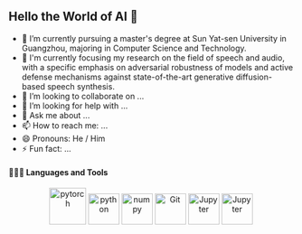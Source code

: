 ## Hello the World of AI 👋

- 🔭 I’m currently pursuing a master's degree at Sun Yat-sen University in Guangzhou, majoring in Computer Science and Technology. 
- 🌱 I'm currently focusing my research on the field of speech and audio, with a specific emphasis on adversarial robustness of models and active defense mechanisms against state-of-the-art generative diffusion-based speech synthesis.
- 👯 I’m looking to collaborate on ...
- 🤔 I’m looking for help with ...
- 💬 Ask me about ...
- 📫 How to reach me: ...
- 😄 Pronouns: He / Him
- ⚡ Fun fact: ...

#### 👨🏻‍💻 Languages and Tools <br />
<p align="center">
      <img src="https://www.vectorlogo.zone/logos/pytorch/pytorch-icon.svg" alt="pytorch" width="65" height="65"/> 
      <img src="https://www.vectorlogo.zone/logos/python/python-icon.svg" alt="python" width="55" height="55"/>
      <img src="https://www.vectorlogo.zone/logos/numpy/numpy-icon.svg" alt="numpy" width="55" height="55"/>
      <img src="https://www.vectorlogo.zone/logos/git-scm/git-scm-icon.svg" alt="Git" width="55" height="55"/>
      <img src="https://www.vectorlogo.zone/logos/jupyter/jupyter-icon.svg" alt="Jupyter" width="55" height"55"/>
      <img src="https://www.vectorlogo.zone/logos/vuejs/vuejs-icon.svg" alt="Jupyter" width="55" height"55"/>
</p>



